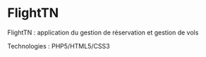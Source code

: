 # FlightTN 

FlightTN : application du gestion  de réservation et gestion de vols 

Technologies : PHP5/HTML5/CSS3
